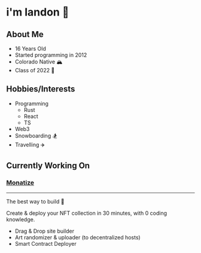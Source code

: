 # i'm landon 🌊

## About Me
- 16 Years Old
- Started programming in 2012
- Colorado Native 🏔️
- Class of 2022 🎉

## Hobbies/Interests
- Programming 
  - Rust 
  - React
  - TS
- Web3
- Snowboarding 🏂
- Travelling ✈️

## Currently Working On

### [Monatize](https://github.com/Monatize)
- - -
The best way to build 🤝

Create & deploy your NFT collection in 30 minutes, with 0 coding knowledge.
- Drag & Drop site builder
- Art randomizer & uploader (to decentralized hosts)
- Smart Contract Deployer
